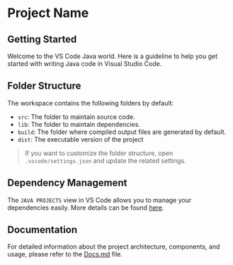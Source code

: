 # Project Name

## Getting Started

Welcome to the VS Code Java world. Here is a guideline to help you get started with writing Java code in Visual Studio Code.

## Folder Structure

The workspace contains the following folders by default:

- `src`: The folder to maintain source code.
- `lib`: The folder to maintain dependencies.
- `build`: The folder where compiled output files are generated by default.
- `dist`: The executable version of the project

> If you want to customize the folder structure, open `.vscode/settings.json` and update the related settings.

## Dependency Management

The `JAVA PROJECTS` view in VS Code allows you to manage your dependencies easily. More details can be found [here](https://github.com/microsoft/vscode-java-dependency#manage-dependencies).

## Documentation

For detailed information about the project architecture, components, and usage, please refer to the [Docs.md](Overview.md) file.
